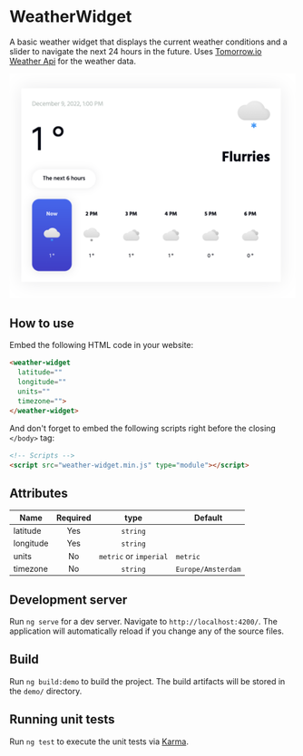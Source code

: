 # WeatherWidget

A basic weather widget that displays the current weather conditions and a slider to navigate the next 24 hours in the future. Uses [Tomorrow.io Weather Api](https://tomorrow.io/weather-api) for the weather data.

![Screenshot](screenshot.png)

## How to use

Embed the following HTML code in your website:

``` html
<weather-widget
  latitude=""
  longitude=""
  units=""
  timezone="">
</weather-widget>
```

And don't forget to embed the following scripts right before the closing `</body>` tag:

``` html
<!-- Scripts -->
<script src="weather-widget.min.js" type="module"></script>
```

## Attributes

| Name         | Required |          type          | Default            |
| ------------ | :------: | :--------------------: | ------------------ |
| latitude     |   Yes    |        `string`        |                    |
| longitude    |   Yes    |        `string`        |                    |
| units        |    No    | `metric` or `imperial` | `metric`           |
| timezone     |    No    |        `string`        | `Europe/Amsterdam` |

## Development server

Run `ng serve` for a dev server. Navigate to `http://localhost:4200/`. The application will automatically reload if you change any of the source files.

## Build

Run `ng build:demo` to build the project. The build artifacts will be stored in the `demo/` directory.

## Running unit tests

Run `ng test` to execute the unit tests via [Karma](https://karma-runner.github.io).
